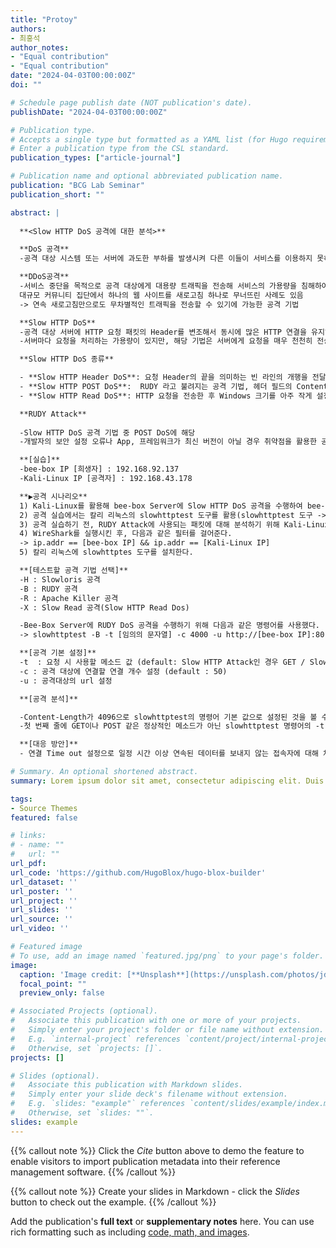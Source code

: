 ```yaml
---
title: "Protoy"
authors:
- 최홍석
author_notes:
- "Equal contribution"
- "Equal contribution"
date: "2024-04-03T00:00:00Z"
doi: ""

# Schedule page publish date (NOT publication's date).
publishDate: "2024-04-03T00:00:00Z"

# Publication type.
# Accepts a single type but formatted as a YAML list (for Hugo requirements).
# Enter a publication type from the CSL standard.
publication_types: ["article-journal"]

# Publication name and optional abbreviated publication name.
publication: "BCG Lab Seminar"
publication_short: ""

abstract: |
 
  **<Slow HTTP DoS 공격에 대한 분석>**

  **DoS 공격**
  -공격 대상 시스템 또는 서버에 과도한 부하를 발생시켜 다른 이들이 서비스를 이용하지 못하도록 방해하는 공격 기법

  **DDoS공격**
  -서비스 중단을 목적으로 공격 대상에게 대용량 트래픽을 전송해 서비스의 가용량을 침해하여 다른 이용자가 서비스를 이용하지 못하도록 방해하는 공격
  대규모 커뮤니티 집단에서 하나의 웹 사이트를 새로고침 하나로 무너뜨린 사례도 있음
  -> 연속 새로고침만으로도 무차별적인 트래픽을 전송할 수 있기에 가능한 공격 기법

  **Slow HTTP DoS** 
  -공격 대상 서버에 HTTP 요청 패킷의 Header를 변조해서 동시에 많은 HTTP 연결을 유지하여 서버의 가용량을 침해하는 DoS 공격 기법
  -서버마다 요청을 처리하는 가용량이 있지만, 해당 기법은 서버에게 요청을 매우 천천히 전송하거나 Header를 변조하여 요청이 끝나도 연결을 끊지 못하도록 하는 공격기법

  **Slow HTTP DoS 종류**

  - **Slow HTTP Header DoS**: 요청 Header의 끝을 의미하는 빈 라인의 개행을 전달하지 않고, 지속적으로 불필요한 Header를 추가하여 연결 상태를 유지하는 공격기법
  - **Slow HTTP POST DoS**:  RUDY 라고 불려지는 공격 기법, 헤더 필드의 Content-Length를 비정상적으로 크게 설정한 후, 매우 작은 데이터를 천천히 웹 서버에 전송하여 연결 상태를 유지하여 웹 서버의 가용량을 침해하는 공격
  - **Slow HTTP Read DoS**: HTTP 요청을 전송한 후 Windows 크기를 아주 작게 설정하여 연결 상태를 유지하며 웹 서버의 가용량을 침해하는 공격(무한  대기 상태)

  **RUDY Attack**
 
  -Slow HTTP DoS 공격 기법 중 POST DoS에 해당
  -개발자의 보안 설정 오류나 App, 프레임워크가 최신 버전이 아닐 경우 취약점을 활용한 공격 기법 중 하나

  **[실습]**
  -bee-box IP [희생자] : 192.168.92.137
  -Kali-Linux IP [공격자] : 192.168.43.178

  **▶공격 시나리오**
  1) Kali-Linux를 활용해 bee-box Server에 Slow HTTP DoS 공격을 수행하여 bee-box Server의 가용량을 모두 차지하여 다른 사용자가 접속하지 못하게 한다.
  2) 공격 실습에서는 칼리 리눅스의 slowhttptest 도구를 활용(slowhttptest 도구 -> Slow HTTP DoS 공격 테스트 도구)
  3) 공격 실습하기 전, RUDY Attack에 사용되는 패킷에 대해 분석하기 위해 Kali-Linux에서 WireShark를 실행킨다.
  4) WireShark를 실행시킨 후, 다음과 같은 필터를 걸어준다.
  -> ip.addr == [bee-box IP] && ip.addr == [Kali-Linux IP]
  5) 칼리 리눅스에 slowhttptes 도구를 설치한다.

  **[테스트할 공격 기법 선택]**
  -H : Slowloris 공격
  -B : RUDY 공격
  -R : Apache Killer 공격
  -X : Slow Read 공격(Slow HTTP Read Dos)

  -Bee-Box Server에 RUDY DoS 공격을 수행하기 위해 다음과 같은 명령어를 사용했다.
  -> slowhttptest -B -t [임의의 문자열] -c 4000 -u http://[bee-box IP]:80

  **[공격 기본 설정]**
  -t  : 요청 시 사용할 메소드 값 (default: Slow HTTP Attack인 경우 GET / Slow HTTP Body Attack인 경우 POST)
  -c : 공격 대상에 연결할 연결 개수 설정 (default : 50)
  -u : 공격대상의 url 설정

  **[공격 분석]**

  -Content-Length가 4096으로 slowhttptest의 명령어 기본 값으로 설정된 것을 볼 수 있고, body 영역에 랜덤한 문자열이 들어감을 확인
  -첫 번째 줄에 GET이나 POST 같은 정상적인 메소드가 아닌 slowhttptest 명령어의 -t 옵션으로 지정한 값이 메소드로 들어감

  **[대응 방안]**
  - 연결 Time out 설정으로 일정 시간 이상 연속된 데이터를 보내지 않는 접속자에 대해 차단

# Summary. An optional shortened abstract.
summary: Lorem ipsum dolor sit amet, consectetur adipiscing elit. Duis posuere tellus ac convallis placerat. Proin tincidunt magna sed ex sollicitudin condimentum.

tags:
- Source Themes
featured: false

# links:
# - name: ""
#   url: ""
url_pdf: 
url_code: 'https://github.com/HugoBlox/hugo-blox-builder'
url_dataset: ''
url_poster: ''
url_project: ''
url_slides: ''
url_source: ''
url_video: ''

# Featured image
# To use, add an image named `featured.jpg/png` to your page's folder. 
image:
  caption: 'Image credit: [**Unsplash**](https://unsplash.com/photos/jdD8gXaTZsc)'
  focal_point: ""
  preview_only: false

# Associated Projects (optional).
#   Associate this publication with one or more of your projects.
#   Simply enter your project's folder or file name without extension.
#   E.g. `internal-project` references `content/project/internal-project/index.md`.
#   Otherwise, set `projects: []`.
projects: []

# Slides (optional).
#   Associate this publication with Markdown slides.
#   Simply enter your slide deck's filename without extension.
#   E.g. `slides: "example"` references `content/slides/example/index.md`.
#   Otherwise, set `slides: ""`.
slides: example
---
```


{{% callout note %}}
Click the *Cite* button above to demo the feature to enable visitors to import publication metadata into their reference management software.
{{% /callout %}}

{{% callout note %}}
Create your slides in Markdown - click the *Slides* button to check out the example.
{{% /callout %}}

Add the publication's **full text** or **supplementary notes** here. You can use rich formatting such as including [code, math, and images](https://docs.hugoblox.com/content/writing-markdown-latex/).